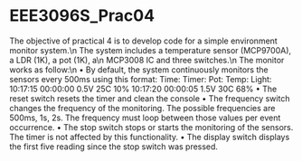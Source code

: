 # EEE3096S_Prac04
The objective of practical 4 is to develop code for a simple environment monitor system.\n
The system includes a temperature sensor (MCP9700A), a LDR (1K), a pot (1K), a\n
MCP3008 IC and three switches.\n
The monitor works as follow:\n
  • By default, the system continuously monitors the sensors every 500ms using this
    format:
    Time:     Timer:    Pot:  Temp:   Light:
    10:17:15  00:00:00  0.5V  25C     10%
    10:17:20  00:00:05  1.5V  30C     68%
  • The reset switch resets the timer and clean the console
  • The frequency switch changes the frequency of the monitoring. The possible
    frequencies are 500ms, 1s, 2s. The frequency must loop between those values per
    event occurrence.
  • The stop switch stops or starts the monitoring of the sensors. The timer is not
    affected by this functionality.
  • The display switch displays the first five reading since the stop switch was
    pressed.
